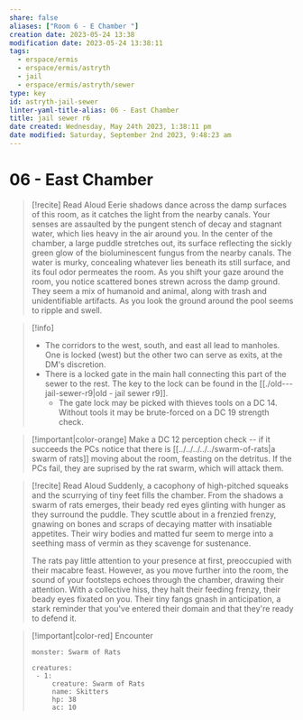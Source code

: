```yaml
---
share: false
aliases: ["Room 6 - E Chamber "]
creation date: 2023-05-24 13:38
modification date: 2023-05-24 13:38:11
tags:
  - erspace/ermis
  - erspace/ermis/astryth
  - jail
  - erspace/ermis/astryth/sewer
type: key
id: astryth-jail-sewer
linter-yaml-title-alias: 06 - East Chamber
title: jail sewer r6
date created: Wednesday, May 24th 2023, 1:38:11 pm
date modified: Saturday, September 2nd 2023, 9:48:23 am
---
```



# 06 - East Chamber

> [!recite] Read Aloud
> Eerie shadows dance across the damp surfaces of this room, as it catches the light from the nearby canals. Your senses are assaulted by the pungent stench of decay and stagnant water, which lies heavy in the air around you. In the center of the chamber, a large puddle stretches out, its surface reflecting the sickly green glow of the bioluminescent fungus from the nearby canals. The water is murky, concealing whatever lies beneath its still surface, and its foul odor permeates the room. As you shift your gaze around the room, you notice scattered bones strewn across the damp ground. They seem a mix of humanoid and animal, along with trash and unidentifiable artifacts. As you look the ground around the pool seems to ripple and swell. 

> [!info]
> - The corridors to the west, south, and east all lead to manholes. One is locked (west) but the other two can serve as exits, at the DM's discretion. 
> - There is a locked gate in the main hall connecting this part of the sewer to the rest. The key to the lock can be found in the [[./old---jail-sewer-r9|old - jail sewer r9]].  
>   - The gate lock may be picked with thieves tools on a DC 14. Without tools it may be brute-forced on a DC 19 strength check. 

> [!important|color-orange] 
> Make a DC 12 perception check -- if it succeeds the PCs notice that there is [[../../../../../swarm-of-rats|a swarm of rats]] moving about the room, feasting on the detritus. If the PCs fail, they are suprised by the rat swarm, which will attack them. 


> [!recite] Read Aloud
> Suddenly, a cacophony of high-pitched squeaks and the scurrying of tiny feet fills the chamber. From the shadows a swarm of rats emerges, their beady red eyes glinting with hunger as they surround the puddle. They scuttle about in a frenzied frenzy, gnawing on bones and scraps of decaying matter with insatiable appetites. Their wiry bodies and matted fur seem to merge into a seething mass of vermin as they scavenge for sustenance.
> 
> The rats pay little attention to your presence at first, preoccupied with their macabre feast. However, as you move further into the room, the sound of your footsteps echoes through the chamber, drawing their attention. With a collective hiss, they halt their feeding frenzy, their beady eyes fixated on you. Their tiny fangs gnash in anticipation, a stark reminder that you've entered their domain and that they're ready to defend it.

> [!important|color-red] Encounter
>
> ```statblock
> monster: Swarm of Rats
> ``` 
>
> ```encounter
> creatures: 
>  - 1: 
>      creature: Swarm of Rats 
>      name: Skitters
>      hp: 38
>      ac: 10
> ```